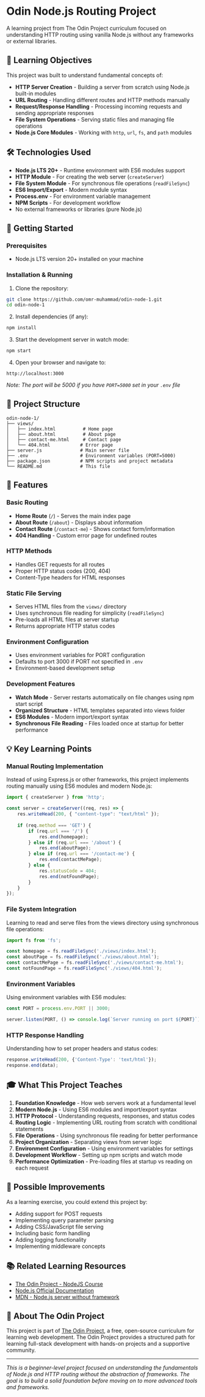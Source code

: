 # Odin Node.js Routing Project

A learning project from The Odin Project curriculum focused on understanding HTTP routing using vanilla Node.js without any frameworks or external libraries.

## 🎯 Learning Objectives

This project was built to understand fundamental concepts of:
- **HTTP Server Creation** - Building a server from scratch using Node.js built-in modules
- **URL Routing** - Handling different routes and HTTP methods manually
- **Request/Response Handling** - Processing incoming requests and sending appropriate responses
- **File System Operations** - Serving static files and managing file operations
- **Node.js Core Modules** - Working with `http`, `url`, `fs`, and `path` modules

## 🛠️ Technologies Used

- **Node.js LTS 20+** - Runtime environment with ES6 modules support
- **HTTP Module** - For creating the web server (`createServer`)
- **File System Module** - For synchronous file operations (`readFileSync`)
- **ES6 Import/Export** - Modern module syntax
- **Process.env** - For environment variable management
- **NPM Scripts** - For development workflow
- No external frameworks or libraries (pure Node.js)

## 🚀 Getting Started

### Prerequisites
- Node.js LTS version 20+ installed on your machine

### Installation & Running

1. Clone the repository:
```bash
git clone https://github.com/omr-muhammad/odin-node-1.git
cd odin-node-1
```

2. Install dependencies (if any):
```bash
npm install
```

3. Start the development server in watch mode:
```bash
npm start
```

4. Open your browser and navigate to:
```
http://localhost:3000
```

*Note: The port will be 5000 if you have `PORT=5000` set in your `.env` file*

## 📁 Project Structure

```
odin-node-1/
├── views/
│   ├── index.html          # Home page
│   ├── about.html          # About page  
│   ├── contact-me.html     # Contact page
│   └── 404.html           # Error page
├── server.js              # Main server file
├── .env                   # Environment variables (PORT=5000)
├── package.json           # NPM scripts and project metadata
└── README.md              # This file
```

## 🔧 Features

### Basic Routing
- **Home Route** (`/`) - Serves the main index page
- **About Route** (`/about`) - Displays about information
- **Contact Route** (`/contact-me`) - Shows contact form/information
- **404 Handling** - Custom error page for undefined routes

### HTTP Methods
- Handles GET requests for all routes
- Proper HTTP status codes (200, 404)
- Content-Type headers for HTML responses

### Static File Serving
- Serves HTML files from the `views/` directory
- Uses synchronous file reading for simplicity (`readFileSync`)
- Pre-loads all HTML files at server startup
- Returns appropriate HTTP status codes

### Environment Configuration
- Uses environment variables for PORT configuration
- Defaults to port 3000 if PORT not specified in `.env`
- Environment-based development setup

### Development Features
- **Watch Mode** - Server restarts automatically on file changes using npm start script
- **Organized Structure** - HTML templates separated into views folder
- **ES6 Modules** - Modern import/export syntax
- **Synchronous File Reading** - Files loaded once at startup for better performance

## 💡 Key Learning Points

### Manual Routing Implementation
Instead of using Express.js or other frameworks, this project implements routing manually using ES6 modules and modern Node.js:

```javascript
import { createServer } from 'http';

const server = createServer((req, res) => {
    res.writeHead(200, { "content-type": "text/html" });
    
    if (req.method === 'GET') {
        if (req.url === '/') {
            res.end(homepage);
        } else if (req.url === '/about') {
            res.end(aboutPage);
        } else if (req.url === '/contact-me') {
            res.end(contactMePage);
        } else {
            res.statusCode = 404;
            res.end(notFoundPage);
        }
    }
});
```

### File System Integration
Learning to read and serve files from the views directory using synchronous file operations:

```javascript
import fs from 'fs';

const homepage = fs.readFileSync('./views/index.html');
const aboutPage = fs.readFileSync('./views/about.html');
const contactMePage = fs.readFileSync('./views/contact-me.html');
const notFoundPage = fs.readFileSync('./views/404.html');
```

### Environment Variables
Using environment variables with ES6 modules:

```javascript
const PORT = process.env.PORT || 3000;

server.listen(PORT, () => console.log(`Server running on port ${PORT}`));
```

### HTTP Response Handling
Understanding how to set proper headers and status codes:

```javascript
response.writeHead(200, {'Content-Type': 'text/html'});
response.end(data);
```

## 🎓 What This Project Teaches

1. **Foundation Knowledge** - How web servers work at a fundamental level
2. **Modern Node.js** - Using ES6 modules and import/export syntax
3. **HTTP Protocol** - Understanding requests, responses, and status codes
4. **Routing Logic** - Implementing URL routing from scratch with conditional statements
5. **File Operations** - Using synchronous file reading for better performance
6. **Project Organization** - Separating views from server logic
7. **Environment Configuration** - Using environment variables for settings
8. **Development Workflow** - Setting up npm scripts and watch mode
9. **Performance Optimization** - Pre-loading files at startup vs reading on each request

## 🔄 Possible Improvements

As a learning exercise, you could extend this project by:
- Adding support for POST requests
- Implementing query parameter parsing
- Adding CSS/JavaScript file serving
- Including basic form handling
- Adding logging functionality
- Implementing middleware concepts

## 📚 Related Learning Resources

- [The Odin Project - NodeJS Course](https://www.theodinproject.com/paths/full-stack-javascript/courses/nodejs)
- [Node.js Official Documentation](https://nodejs.org/en/docs/)
- [MDN - Node.js server without framework](https://developer.mozilla.org/en-US/docs/Learn/Server-side/Node_server_without_framework)

## 🤝 About The Odin Project

This project is part of [The Odin Project](https://www.theodinproject.com/), a free, open-source curriculum for learning web development. The Odin Project provides a structured path for learning full-stack development with hands-on projects and a supportive community.

---

*This is a beginner-level project focused on understanding the fundamentals of Node.js and HTTP routing without the abstraction of frameworks. The goal is to build a solid foundation before moving on to more advanced tools and frameworks.*